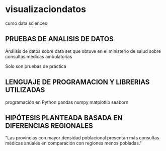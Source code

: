 # visualizaciondatos
curso data sciences

## PRUEBAS DE ANALISIS DE DATOS 

Análisis de datos sobre data set que obtuve en el ministerio de salud sobre consultas médicas ambulatorias

Solo son pruebas de práctica

##  LENGUAJE DE PROGRAMACION Y LIBRERIAS UTILIZADAS

programación en Python 
pandas
numpy
matplotlib
seaborn

## HIPÓTESIS PLANTEADA BASADA EN DIFERENCIAS REGIONALES

"Las provincias con mayor densidad poblacional presentan más consultas médicas anuales en comparación con regiones menos pobladas."
